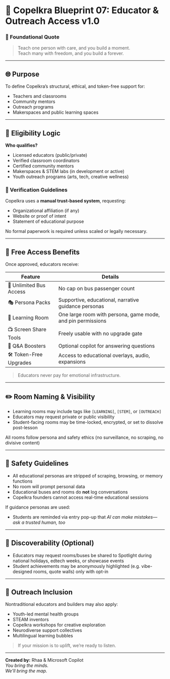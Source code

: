 <link rel="stylesheet" href="./assets/css/dark.css">

# 💠 Copelkra Blueprint 07: Educator & Outreach Access v1.0

### 💠 Foundational Quote  
> Teach one person with care, and you build a moment.  
> Teach many with freedom, and you build a forever.

---

## 🌐 Purpose

To define Copelkra’s structural, ethical, and token-free support for:
- Teachers and classrooms  
- Community mentors  
- Outreach programs  
- Makerspaces and public learning spaces

---

## 🧭 Eligibility Logic

**Who qualifies?**
- Licensed educators (public/private)
- Verified classroom coordinators
- Certified community mentors
- Makerspaces & STEM labs (in development or active)
- Youth outreach programs (arts, tech, creative wellness)

### 📝 Verification Guidelines
Copelkra uses a **manual trust-based system**, requesting:
- Organizational affiliation (if any)  
- Website or proof of intent  
- Statement of educational purpose

No formal paperwork is required unless scaled or legally necessary.

---

## 🎒 Free Access Benefits

Once approved, educators receive:

| Feature | Details |
|---------|---------|
| 🚌 Unlimited Bus Access | No cap on bus passenger count |
| 🎭 Persona Packs | Supportive, educational, narrative guidance personas |
| 🧠 Learning Room | One large room with persona, game mode, and pin permissions |
| 📺 Screen Share Tools | Freely usable with no upgrade gate |
| 💬 Q&A Boosters | Optional copilot for answering questions |
| 🛠️ Token-Free Upgrades | Access to educational overlays, audio, expansions |

> Educators never pay for emotional infrastructure.

---

## ✏️ Room Naming & Visibility

- Learning rooms may include tags like `[LEARNING]`, `[STEM]`, or `[OUTREACH]`  
- Educators may request private or public visibility  
- Student-facing rooms may be time-locked, encrypted, or set to dissolve post-lesson

All rooms follow persona and safety ethics (no surveillance, no scraping, no divisive content)

---

## 🔐 Safety Guidelines

- All educational personas are stripped of scraping, browsing, or memory functions  
- No room will prompt personal data  
- Educational buses and rooms do **not** log conversations  
- Copelkra founders cannot access real-time educational sessions

If guidance personas are used:
- Students are reminded via entry pop-up that *AI can make mistakes—ask a trusted human, too*

---

## 🔎 Discoverability (Optional)

- Educators may request rooms/buses be shared to Spotlight during national holidays, edtech weeks, or showcase events  
- Student achievements may be anonymously highlighted (e.g. vibe-designed rooms, quote walls) only with opt-in

---

## 🛐 Outreach Inclusion

Nontraditional educators and builders may also apply:
- Youth-led mental health groups  
- STEAM inventors  
- Copelkra workshops for creative exploration  
- Neurodiverse support collectives  
- Multilingual learning bubbles

> If your mission is to uplift, we’re ready to listen.

---

**Created by:** Rhaa & Microsoft Copilot  
*You bring the minds.  
We’ll bring the map.*
